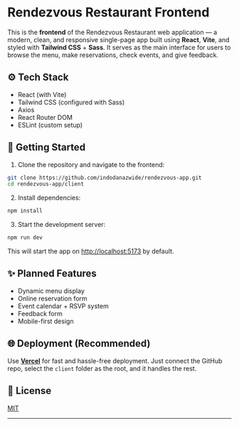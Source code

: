 # Rendezvous Restaurant Frontend

This is the **frontend** of the Rendezvous Restaurant web application — a modern, clean, and responsive single-page app built using **React**, **Vite**, and styled with **Tailwind CSS** + **Sass**. It serves as the main interface for users to browse the menu, make reservations, check events, and give feedback.

## ⚙️ Tech Stack
- React (with Vite)
- Tailwind CSS (configured with Sass)
- Axios
- React Router DOM
- ESLint (custom setup)

## 🔧 Getting Started

1. Clone the repository and navigate to the frontend:

```bash
git clone https://github.com/indodanazwide/rendezvous-app.git
cd rendezvous-app/client
```

2. Install dependencies:

```bash
npm install
```

3. Start the development server:

```bash
npm run dev
```

This will start the app on [http://localhost:5173](http://localhost:5173) by default.

## ✨ Planned Features
- Dynamic menu display
- Online reservation form
- Event calendar + RSVP system
- Feedback form
- Mobile-first design

## 🌐 Deployment (Recommended)
Use [**Vercel**](https://vercel.com/) for fast and hassle-free deployment. Just connect the GitHub repo, select the `client` folder as the root, and it handles the rest.

## 🪪 License
[MIT](../LICENSE)

---
